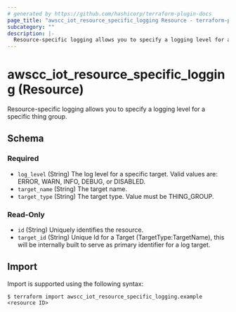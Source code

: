 ```yaml
---
# generated by https://github.com/hashicorp/terraform-plugin-docs
page_title: "awscc_iot_resource_specific_logging Resource - terraform-provider-awscc"
subcategory: ""
description: |-
  Resource-specific logging allows you to specify a logging level for a specific thing group.
---
```


# awscc_iot_resource_specific_logging (Resource)

Resource-specific logging allows you to specify a logging level for a specific thing group.



<!-- schema generated by tfplugindocs -->
## Schema

### Required

- `log_level` (String) The log level for a specific target. Valid values are: ERROR, WARN, INFO, DEBUG, or DISABLED.
- `target_name` (String) The target name.
- `target_type` (String) The target type. Value must be THING_GROUP.

### Read-Only

- `id` (String) Uniquely identifies the resource.
- `target_id` (String) Unique Id for a Target (TargetType:TargetName), this will be internally built to serve as primary identifier for a log target.

## Import

Import is supported using the following syntax:

```shell
$ terraform import awscc_iot_resource_specific_logging.example <resource ID>
```
